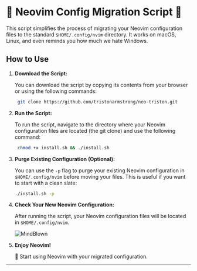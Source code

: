 # 🚀 Neovim Config Migration Script 🚀

This script simplifies the process of migrating your Neovim configuration files to the standard `$HOME/.config/nvim` directory. It works on macOS, Linux, and even reminds you how much we hate Windows.

## How to Use

1. **Download the Script:**

   You can download the script by copying its contents from your browser or using the following commands:

   ```bash
    git clone https://github.com/tristonarmstrong/neo-triston.git
   ```

2. **Run the Script:**

   To run the script, navigate to the directory where your Neovim configuration files are located (the git clone) and use the following command:

   ```bash
    chmod +x install.sh && ./install.sh
   ```

3. **Purge Existing Configuration (Optional):**

   You can use the `-p` flag to purge your existing Neovim configuration in `$HOME/.config/nvim` before moving your files. This is useful if you want to start with a clean slate:

   ```bash
   ./install.sh -p
   ```

4. **Check Your New Neovim Configuration:**

   After running the script, your Neovim configuration files will be located in `$HOME/.config/nvim`.

   ![MindBlown](https://media2.giphy.com/media/26ufdipQqU2lhNA4g/giphy.gif)

5. **Enjoy Neovim!**

   🚀 Start using Neovim with your migrated configuration.

---
